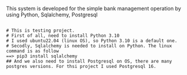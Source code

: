 This system is developed for the simple bank management operation by using 
Python, Sqlalchemy, Postgresql
~~~~~~~~~~~~~~~~~~~~~~~~~~~~~~~~~~~~~~~~~~~~~~~~~~~~~~~~~~~~~~~~~~~~~~~~~~~

# This is testing project.
# First of all, need to install Python 3.10
# I used ubuntu22.04 (linux OS), so Python 3.10 is a default one.
# Secodly, Sqlalchemy is needed to install on Python. The linux command is as follow
==> pip3 install sqlalchemy
## And we also need to install Postgresql on OS, there are many postgres versions. For thsi project I used Postgresql 16.





